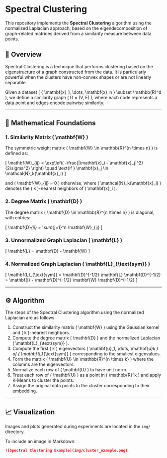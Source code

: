 # Spectral Clustering

This repository implements the **Spectral Clustering** algorithm using the normalized Laplacian approach, based on the eigendecomposition of graph-related matrices derived from a similarity measure between data points.

## 📘 Overview

Spectral Clustering is a technique that performs clustering based on the eigenstructure of a graph constructed from the data. It is particularly powerful when the clusters have non-convex shapes or are not linearly separable.

Given a dataset \( \{ \mathbf{x}_1, \dots, \mathbf{x}_n \} \subset \mathbb{R}^d \), we define a similarity graph \( G = (V, E) \), where each node represents a data point and edges encode pairwise similarity.

---

## 🧠 Mathematical Foundations

### 1. Similarity Matrix \( \mathbf{W} \)

The symmetric weight matrix \( \mathbf{W} \in \mathbb{R}^{n \times n} \) is defined as:

\[
\mathbf{W}_{ij} = \exp\left( -\frac{\|\mathbf{x}_i - \mathbf{x}_j\|^2}{2\sigma^2} \right) \quad \text{if } \mathbf{x}_j \in \mathcal{N}_k(\mathbf{x}_i)
\]

and \( \mathbf{W}_{ij} = 0 \) otherwise, where \( \mathcal{N}_k(\mathbf{x}_i) \) denotes the \( k \)-nearest neighbors of \( \mathbf{x}_i \).

### 2. Degree Matrix \( \mathbf{D} \)

The degree matrix \( \mathbf{D} \in \mathbb{R}^{n \times n} \) is diagonal, with entries:

\[
\mathbf{D}_{ii} = \sum_{j=1}^n \mathbf{W}_{ij}
\]

### 3. Unnormalized Graph Laplacian \( \mathbf{L} \)

\[
\mathbf{L} = \mathbf{D} - \mathbf{W}
\]

### 4. Normalized Graph Laplacian \( \mathbf{L}_{\text{sym}} \)

\[
\mathbf{L}_{\text{sym}} = \mathbf{D}^{-1/2} \mathbf{L} \mathbf{D}^{-1/2} = \mathbf{I} - \mathbf{D}^{-1/2} \mathbf{W} \mathbf{D}^{-1/2}
\]

---

## ⚙️ Algorithm

The steps of the Spectral Clustering algorithm using the normalized Laplacian are as follows:

1. Construct the similarity matrix \( \mathbf{W} \) using the Gaussian kernel and \( k \)-nearest neighbors.
2. Compute the degree matrix \( \mathbf{D} \) and the normalized Laplacian \( \mathbf{L}_{\text{sym}} \).
3. Compute the first \( k \) eigenvectors \( \mathbf{u}_1, \dots, \mathbf{u}_k \) of \( \mathbf{L}_{\text{sym}} \) corresponding to the smallest eigenvalues.
4. Form the matrix \( \mathbf{U} \in \mathbb{R}^{n \times k} \) where the columns are the eigenvectors.
5. Normalize each row of \( \mathbf{U} \) to have unit norm.
6. Treat each row of \( \mathbf{U} \) as a point in \( \mathbb{R}^k \) and apply K-Means to cluster the points.
7. Assign the original data points to the cluster corresponding to their embedding.

---

## 📈 Visualization

Images and plots generated during experiments are located in the `img/` directory.

To include an image in Markdown:

```markdown
![Spectral Clustering Example](img/cluster_example.png)
